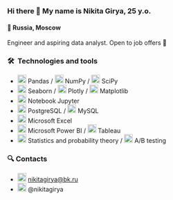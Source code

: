 ### Hi there 👋 My name is Nikita Girya, 25 y.o. 
#### 🚩  Russia, Moscow
Engineer and aspiring data analyst. Open to job offers 💼

### 🛠  Technologies and tools

* <img src="https://encrypted-tbn0.gstatic.com/images?q=tbn:ANd9GcT01Ctpf3nRjz7b9l-om2h2llNA0jL4d_MVtXXXHVF5mWIn5nyMXLgzYscFGZdbhf_LN8M&usqp=CAU" height="20" />        Pandas / <img src="https://cdn.icon-icons.com/icons2/2699/PNG/512/numpy_logo_icon_168071.png" height="20" /> NumPy / <img src="https://numfocus.org/wp-content/uploads/2017/11/scipy-logo-300.png" height="20" /> SciPy
* <img src="https://user-images.githubusercontent.com/315810/92161415-9e357100-edfe-11ea-917d-f9e33fd60741.png" height="20" /> Seaborn / <img src="https://avatars.githubusercontent.com/u/5997976?s=280&v=4" height="20" /> Plotly / <img src="https://pbs.twimg.com/profile_images/1273414276661862400/t6pChQJv.png" height="20" /> Matplotlib
*  <img src="https://images-wixmp-ed30a86b8c4ca887773594c2.wixmp.com/i/cf746430-7c65-4f24-a55c-f274153c830b/dec7wfw-02e0ee65-f443-4321-acd5-d1f1ef6f081e.png" height="20" /> Notebook Jupyter
* <img src="https://cdn.icon-icons.com/icons2/2415/PNG/512/postgresql_plain_logo_icon_146389.png" height="20" /> PostgreSQL / <img src="https://pngimg.com/uploads/mysql/mysql_PNG9.png" height="20" /> MySQL
* <img src="https://cdn.icon-icons.com/icons2/1381/PNG/512/msexcel_93695.png" height="20" /> Microsoft Excel
* <img src="https://static.wikia.nocookie.net/logopedia/images/8/8c/Kisspng-power-bi-business-intelligence-microsoft-azure-mic-office-365-d-nieuwe-cloud-omgeving-dynamics-on-5be7b365088c80.991032501541911397035.png/revision/latest/scale-to-width-down/1504?cb=20200213050332" height="20" /> Microsoft Power BI / <img src="https://336118.selcdn.ru/Gutsy-Culebra/products/Tableau-Desktop-Logo.svg" height="20" /> Tableau
* <img src="https://cdn.icon-icons.com/icons2/1804/PNG/512/iconfinder-504-math-formula-math-formula-education-4212910_114969.png" height="20" /> Statistics and probability theory / <img src="https://cdn.icon-icons.com/icons2/928/PNG/512/a-b-testing_icon-icons.com_72217.png" height="20" /> A/B testing


### 🔍 Contacts

* <img src="https://cdn.icon-icons.com/icons2/1154/PNG/512/1486564396-mail_81524.png" height="20" /> nikitagirya@bk.ru
* <img src="https://cdn.icon-icons.com/icons2/2429/PNG/512/telegram_logo_icon_147228.png" height="20" /> @nikitagirya

